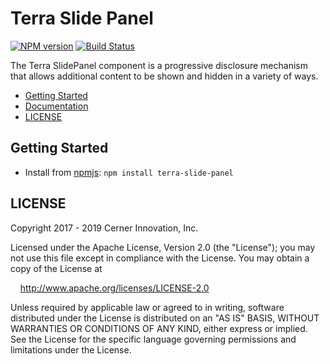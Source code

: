 # Terra Slide Panel


[![NPM version](https://badgen.net/npm/v/terra-slide-panel)](https://www.npmjs.org/package/terra-slide-panel)
[![Build Status](https://badgen.net/travis/cerner/terra-framework)](https://travis-ci.org/cerner/terra-framework)

The Terra SlidePanel component is a progressive disclosure mechanism that allows additional content to be shown and hidden in a variety of ways.

- [Getting Started](#getting-started)
- [Documentation](https://github.com/cerner/terra-framework/tree/master/packages/terra-slide-panel/docs)
- [LICENSE](#license)

## Getting Started

- Install from [npmjs](https://www.npmjs.com): `npm install terra-slide-panel`

## LICENSE

Copyright 2017 - 2019 Cerner Innovation, Inc.

Licensed under the Apache License, Version 2.0 (the "License"); you may not use this file except in compliance with the License. You may obtain a copy of the License at

&nbsp;&nbsp;&nbsp;&nbsp;http://www.apache.org/licenses/LICENSE-2.0

Unless required by applicable law or agreed to in writing, software distributed under the License is distributed on an "AS IS" BASIS, WITHOUT WARRANTIES OR CONDITIONS OF ANY KIND, either express or implied. See the License for the specific language governing permissions and limitations under the License.
